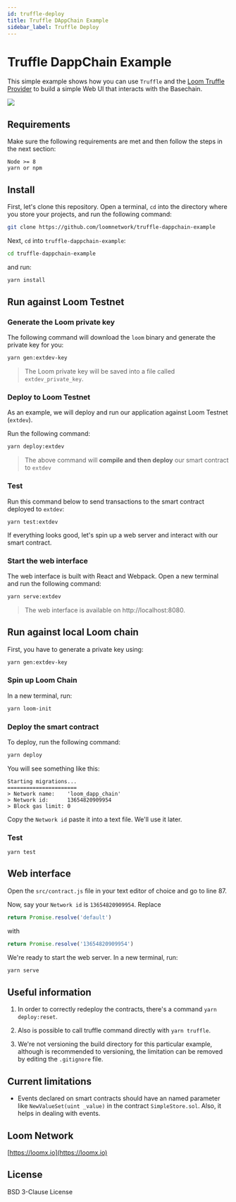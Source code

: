```yaml
---
id: truffle-deploy
title: Truffle DAppChain Example
sidebar_label: Truffle Deploy
---
```



# Truffle DappChain Example

This simple example shows how you can use `Truffle` and the [Loom Truffle Provider](https://github.com/loomnetwork/loom-truffle-provider) to build a simple Web UI that interacts with the Basechain.

![](https://dzwonsemrish7.cloudfront.net/items/0a1N05043p1Y1G3K1Y2L/Screen%20Recording%202018-07-17%20at%2011.26%20AM.gif?v=df873ac3)


## Requirements

Make sure the following requirements are met and then follow the steps in the next section:

```text
Node >= 8
yarn or npm
```

## Install

First, let's clone this repository. Open a terminal, `cd` into the directory where you store your projects, and run the following command:

```bash
git clone https://github.com/loomnetwork/truffle-dappchain-example
```

Next, `cd` into `truffle-dappchain-example`:

```bash
cd truffle-dappchain-example
```

and run:

```bash
yarn install
```

## Run against Loom Testnet

### Generate the Loom private key

The following command will download the `loom` binary and generate the private key for you:

```bash
yarn gen:extdev-key
```

> The Loom private key will be saved into a file called `extdev_private_key`.


### Deploy to Loom Testnet

As an example, we will deploy and run our application against Loom Testnet (`extdev`).

Run the following command:

```bash
yarn deploy:extdev
```

>The above command will **compile and then deploy** our smart contract to `extdev`


### Test

Run this command below to send transactions to the smart contract deployed to `extdev`:


```test
yarn test:extdev
```

If everything looks good, let's spin up a web server and interact with our smart contract.

### Start the web interface

The web interface is built with React and Webpack. Open a new terminal and run the following command:

```bash
yarn serve:extdev
```

> The web interface is available on http://localhost:8080.



## Run against local Loom chain

First, you have to generate a private key using:

```bash
yarn gen:extdev-key
```

### Spin up Loom Chain

In a new terminal, run:

```bash
yarn loom-init
```

### Deploy the smart contract

To deploy, run the following command:

```bash
yarn deploy
```

You will see something like this:

```text
Starting migrations...
======================
> Network name:    'loom_dapp_chain'
> Network id:      13654820909954
> Block gas limit: 0
```

Copy the `Network id` paste it into a text file. We'll use it later.

### Test

```
yarn test
```

## Web interface

Open the `src/contract.js` file in your text editor of choice and go to line 87.

Now, say your `Network id` is `13654820909954`. Replace

```javascript
return Promise.resolve('default')
```

with

```javascript
return Promise.resolve('13654820909954')
```


We're ready to start the web server. In a new terminal, run:

```bash
yarn serve
```


## Useful information

1. In order to correctly redeploy the contracts, there's a command `yarn deploy:reset`.

2. Also is possible to call truffle command directly with `yarn truffle`.

2. We're not versioning the build directory for this particular example, although is recommended to versioning, the limitation can be removed by editing the `.gitignore` file.


## Current limitations

* Events declared on smart contracts should have an named parameter like `NewValueSet(uint _value)` in the contract `SimpleStore.sol`. Also, it helps in dealing with events.

Loom Network
----
[https://loomx.io](https://loomx.io)


License
----

BSD 3-Clause License
